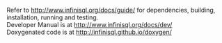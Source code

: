Refer to http://www.infinisql.org/docs/guide/ for dependencies, building, installation, running and testing.<br>
Developer Manual is at http://www.infinisql.org/docs/dev/<br>
Doxygenated code is at http://infinisql.github.io/doxygen/
